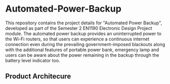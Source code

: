 # Automated-Power-Backup
This repository contains the project details for "Automated Power Backup", developed as part of the Semester 2 EN1190 Electronic Design Project module. 
The automated power backup provides an uninterrupted power to the Wi-Fi routers, so that users can experience a continuous internet connection even during the prevailing government-imposed blackouts along with the additional features of portable power bank, emergency lamp and users can be aware about the power remaining in the backup through the battery level indicator too.
## Product Architecure 
